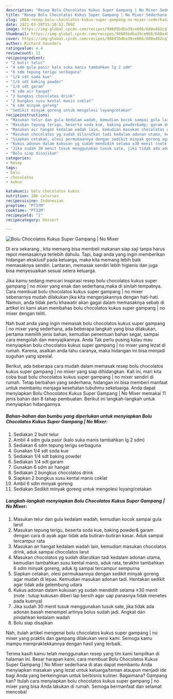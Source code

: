 ```yaml
---
description: "Resep Bolu Chocolatos Kukus Super Gampang | No Mixer Sederhana Untuk Jualan"
title: "Resep Bolu Chocolatos Kukus Super Gampang | No Mixer Sederhana Untuk Jualan"
slug: 1084-resep-bolu-chocolatos-kukus-super-gampang-no-mixer-sederhana-untuk-jualan
date: 2021-03-28T15:10:52.709Z
image: https://img-global.cpcdn.com/recipes/98605bdba39ce066/680x482cq70/bolu-chocolatos-kukus-super-gampang-no-mixer-foto-resep-utama.jpg
thumbnail: https://img-global.cpcdn.com/recipes/98605bdba39ce066/680x482cq70/bolu-chocolatos-kukus-super-gampang-no-mixer-foto-resep-utama.jpg
cover: https://img-global.cpcdn.com/recipes/98605bdba39ce066/680x482cq70/bolu-chocolatos-kukus-super-gampang-no-mixer-foto-resep-utama.jpg
author: Richard Saunders
ratingvalue: 4.4
reviewcount: 11
recipeingredient:
- "2 butir telur"
- "4 sdm gula pasir kalo suka manis tambahkan lg 2 sdm"
- "6 sdm tepung terigu serbaguna"
- "1/4 sdt soda kue"
- "1/4 sdt baking powder"
- "1/4 sdt garam"
- "6 sdm air hangat"
- "2 bungkus chocolatos drink"
- "2 bungkus susu kental manis coklat"
- "6 sdm minyak goreng"
- "Sedikit minyak goreng untuk mengolesi loyangcetakan"
recipeinstructions:
- "Masukan telur dan gula kedalam wadah, kemudian kocok sampai gula larut"
- "Masukan tepung terigu, beserta soda kue, baking powder&amp; garam dengan cara di ayak agar tidak ada butiran-butiran kasar. Aduk sampai tercampur rata"
- "Masukan air hangat kedalam wadah lain, kemudian masukan chocolatos drink, aduk sampai chocolatos larut"
- "Masukan chocolatos yg sudah dilarutkan tadi kedalam adonan utama, kemudian tambahkan susu kental manis, aduk rata, terakhir tambahkan 6 sdm minyak goreng, aduk lg sampai tercampur sempurna"
- "Siapkan cetakan, olesi permukaannya dengan sedikit minyak goreng agar mudah di lepas. Kemudian masukan adonan tadi. Hentakan sedikit agar tidak ada gelembung udara"
- "Kukus adonan dalam kukusan yg sudah mendidih selama ±30 menit (note : tutup kukusan diberi lap bersih agar uap panasnya tidak menetes pada kuenya)"
- "Jika sudah 30 menit tusuk menggunakan tusuk sate, jika tidak ada adonan basah menempel artinya bolus sudah jadi. Angkat dan pindahkan kedalam wadah"
- "Bolu siap disajikan"
categories:
- Resep
tags:
- bolu
- chocolatos
- kukus

katakunci: bolu chocolatos kukus 
nutrition: 286 calories
recipecuisine: Indonesian
preptime: "PT37M"
cooktime: "PT32M"
recipeyield: "1"
recipecategory: Dessert

---
```



![Bolu Chocolatos Kukus Super Gampang | No Mixer](https://img-global.cpcdn.com/recipes/98605bdba39ce066/680x482cq70/bolu-chocolatos-kukus-super-gampang-no-mixer-foto-resep-utama.jpg)

Di era  sekarang , kita memang bisa membeli makanan siap saji tanpa harus repot memasaknya terlebih dahulu. Tapi, bagi anda yang ingin memberikan hidangan eksklusif pada keluarga, maka kita memang lebih baik memasaknya sendiri. Lantaran, memasak sendiri lebih higienis dan juga bisa menyesuaikan sesuai selera keluarga.

Jika kamu sedang mencari inspirasi resep bolu chocolatos kukus super gampang | no mixer yang enak dan sederhana,maka di sinilah tempatnya. Cara membuat bolu chocolatos kukus super gampang | no mixer  sebenarnya mudah dilakukan jika kita mengerjakannya dengan hati-hati. Namun, anda tidak perlu khawatir akan gagal dalam memasaknya 
sebab di artikel ini kami akan membahas bolu chocolatos kukus super gampang | no mixer dengan teliti.  



Nah buat anda yang ingin memasak bolu chocolatos kukus super gampang | no mixer yang sederhana, ada beberapa langkah yang bisa dilakukan, pertama memilih jenis bahan, kemudian penentuan bahan segar, sampai cara mengolah dan menyajikannya. Anda Tak perlu pusing kalau mau menyiapkan bolu chocolatos kukus super gampang | no mixer yang lezat di rumah. Karena, asalkan anda  tahu caranya, maka hidangan ini bisa menjadi suguhan yang spesial.

Berikut, ada beberapa cara mudah dalam memasak resep bolu chocolatos kukus super gampang | no mixer yang siap dihidangkan. Kali ini, mari kita coba buat bolu chocolatos kukus super gampang | no mixer sendiri di rumah. Tetap berbahan yang sederhana, hidangan ini bisa memberi manfaat untuk membantu menjaga kesehatan tubuhmu sekeluarga. Anda dapat menyiapkan Bolu Chocolatos Kukus Super Gampang | No Mixer memakai 11 jenis bahan dan 8 tahap pembuatan. Berikut ini langkah-langkah untuk menyiapkan hidangannya.

<!--inarticleads1-->

##### Bahan-bahan dan bumbu yang diperlukan untuk menyiapkan Bolu Chocolatos Kukus Super Gampang | No Mixer:

1. Sediakan 2 butir telur
1. Ambil 4 sdm gula pasir (kalo suka manis tambahkan lg 2 sdm)
1. Sediakan 6 sdm tepung terigu serbaguna
1. Gunakan 1/4 sdt soda kue
1. Sediakan 1/4 sdt baking powder
1. Sediakan 1/4 sdt garam
1. Gunakan 6 sdm air hangat
1. Sediakan 2 bungkus chocolatos drink
1. Siapkan 2 bungkus susu kental manis coklat
1. Ambil 6 sdm minyak goreng
1. Sediakan Sedikit minyak goreng untuk mengolesi loyang/cetakan




<!--inarticleads2-->

##### Langkah-langkah menyiapkan Bolu Chocolatos Kukus Super Gampang | No Mixer:

1. Masukan telur dan gula kedalam wadah, kemudian kocok sampai gula larut
1. Masukan tepung terigu, beserta soda kue, baking powder&amp; garam dengan cara di ayak agar tidak ada butiran-butiran kasar. Aduk sampai tercampur rata
1. Masukan air hangat kedalam wadah lain, kemudian masukan chocolatos drink, aduk sampai chocolatos larut
1. Masukan chocolatos yg sudah dilarutkan tadi kedalam adonan utama, kemudian tambahkan susu kental manis, aduk rata, terakhir tambahkan 6 sdm minyak goreng, aduk lg sampai tercampur sempurna
1. Siapkan cetakan, olesi permukaannya dengan sedikit minyak goreng agar mudah di lepas. Kemudian masukan adonan tadi. Hentakan sedikit agar tidak ada gelembung udara
1. Kukus adonan dalam kukusan yg sudah mendidih selama ±30 menit (note : tutup kukusan diberi lap bersih agar uap panasnya tidak menetes pada kuenya)
1. Jika sudah 30 menit tusuk menggunakan tusuk sate, jika tidak ada adonan basah menempel artinya bolus sudah jadi. Angkat dan pindahkan kedalam wadah
1. Bolu siap disajikan




Nah, itulah artikel mengenai  bolu chocolatos kukus super gampang | no mixer  yang praktis dan gampang dilakukan versi kami. Semoga kamu mampu mempraktekkannya dengan hasil yang terbaik. 

Terima kasih kamu telah menggunakan resep yang tim kami tampilkan di halaman ini. Besar harapan kami, cara membuat  Bolu Chocolatos Kukus Super Gampang | No Mixer sederhana di atas dapat membantu Anda menyiapkan masakan yang lezat untuk keluarga/teman ataupun menjadi ide bagi Anda yang berkeinginan untuk berbisnis kuliner. Bagaimana? Gampang kan? Itulah cara menyiapkan bolu chocolatos kukus super gampang | no mixer yang bisa Anda lakukan di rumah. Semoga bermanfaat dan selamat mencoba!

